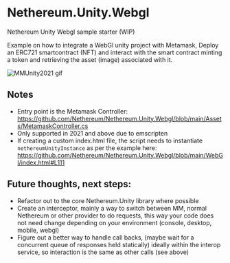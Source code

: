 # Nethereum.Unity.Webgl
Nethereum Unity Webgl sample starter (WIP)

Example on how to integrate a WebGl unity project with Metamask, Deploy an ERC721 smartcontract (NFT) and interact with the smart contract minting a token and retrieving the asset (image) associated with it.

![MMUnity2021 gif](https://user-images.githubusercontent.com/562371/148795418-d09438d0-5857-4dfc-92af-3a3b025f8c22.gif)


## Notes
+ Entry point is the Metamask Controller: https://github.com/Nethereum/Nethereum.Unity.Webgl/blob/main/Assets/MetamaskController.cs
+ Only supported in 2021 and above due to emscripten
+ If creating a custom index.html file, the script needs to instantiate ```nethereumUnityInstance``` as per the example here:
https://github.com/Nethereum/Nethereum.Unity.Webgl/blob/main/WebGl/index.html#L111


## Future thoughts, next steps:
+ Refactor out to the core Nethereum.Unity library where possible
+ Create an interceptor, mainly a way to switch between MM, normal Nethereum or other provider to do requests, this way your code does not need change depending on your environment (console, desktop, mobile, webgl)
+ Figure out a better way to handle call backs, (maybe wait for a concurrent queue of responses held statically) ideally within the interop service, so interaction is the same as other calls (see above)


